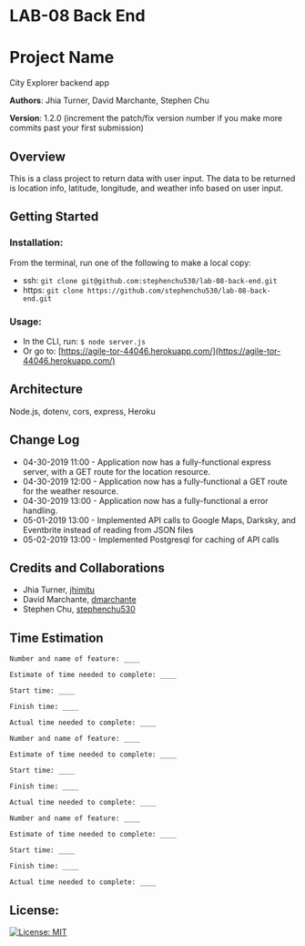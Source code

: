 # LAB-08 Back End

# Project Name

City Explorer backend app

**Authors**: Jhia Turner, David Marchante, Stephen Chu

**Version**: 1.2.0 (increment the patch/fix version number if you make more commits past your first submission)

## Overview
This is a class project to return data with user input. The data to be returned is location info, latitude, longitude, and weather info based on user input.

## Getting Started

### Installation:
From the terminal, run one of the following to make a local copy:
* ssh: `git clone git@github.com:stephenchu530/lab-08-back-end.git`
* https: `git clone https://github.com/stephenchu530/lab-08-back-end.git`

### Usage:
* In the CLI, run: `$ node server.js`
* Or go to: [https://agile-tor-44046.herokuapp.com/](https://agile-tor-44046.herokuapp.com/)


## Architecture
  Node.js, dotenv, cors, express, Heroku

## Change Log

* 04-30-2019 11:00 - Application now has a fully-functional express server, with a GET route for the location resource.
* 04-30-2019 12:00 - Application now has a fully-functional a GET route for the weather resource.
* 04-30-2019 13:00 - Application now has a fully-functional a error handling.
* 05-01-2019 13:00 - Implemented API calls to Google Maps, Darksky, and Eventbrite instead of reading from JSON files
* 05-02-2019 13:00 - Implemented Postgresql for caching of API calls


## Credits and Collaborations
* Jhia Turner, [jhimitu](https://github.com/jhimitu)
* David Marchante, [dmarchante](https://github.com/dmarchante)
* Stephen Chu, [stephenchu530](https://github.com/stephenchu530)

## Time Estimation
```
Number and name of feature: ____

Estimate of time needed to complete: ____

Start time: ____

Finish time: ____

Actual time needed to complete: ____
```
```
Number and name of feature: ____

Estimate of time needed to complete: ____

Start time: ____

Finish time: ____

Actual time needed to complete: ____
```
```
Number and name of feature: ____

Estimate of time needed to complete: ____

Start time: ____

Finish time: ____

Actual time needed to complete: ____
```

## License:
[![License: MIT](https://img.shields.io/badge/License-MIT-yellow.svg)](https://github.com/stephenchu530/lab-08-back-end/blob/master/LICENSE)
